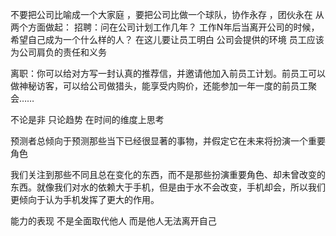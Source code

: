 
不要把公司比喻成一个大家庭 ，要把公司比做一个球队，协作永存 ，团伙永在
 从两个方面做起：
  招聘：问在公司计划工作几年？ 工作N年后当离开公司的时候，希望自己成为一个什么样的人？
  在这儿要让员工明白 公司会提供的环境 员工应该为公司肩负的责任和义务

  离职：你可以给对方写一封认真的推荐信，并邀请他加入前员工计划。前员工可以做神秘访客，可以给公司做猎头，能享受内购价，还能参加一年一度的前员工聚会……

不论是非 只论趋势 在时间的维度上思考

预测者总倾向于预测那些当下已经很显著的事物，并假定它在未来将扮演一个重要角色

我们关注到那些不同且总在变化的东西，而不是那些扮演重要角色、却未曾改变的东西。就像我们对水的依赖大于手机，但是由于水不会改变，手机却会，所以我们更倾向于认为手机发挥了更大的作用。

能力的表现 不是全面取代他人 而是他人无法离开自己


